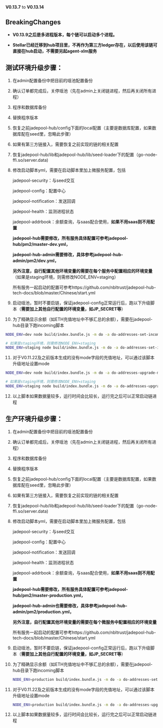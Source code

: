 **V0.13.7** to **V0.13.14**

## **BreakingChanges**

- **V0.13.9之后是多进程版本，每个链可以启动多个进程。**

- **Stellar已经迁移到hub项目里，不再作为第三方ledger存在，以后使用该链可直接在hub启动，不需要另起agent-xlm服务**

  

## 测试环境升级步骤：

1. 在admin配置备份中把目前的瑶池配置备份

2. 确认订单都完成后，关停瑶池（先在admin上关闭链进程，然后再关闭所有进程）

3. 程序和数据库备份

4. 替换程序版本

5. 恢复之前jadepool-hub/config下面的local配置（主要是数据库配置，如果数据库配在seed里，忽略此步骤）

6. 如果有第三方链接入，需要恢复之前实现的链的相关配置

7. 恢复jadepool-hub/lib和jadepool-hub/lib/seed-loader下的配置（go-node-ffi.so/server.data) 

8. 修改启动脚本yml，需要在启动脚本里加上微服务配置，包括

   jadepool-security：与seed交互

   jadepool-config：配置中心

   jadepool-notification：发送回调

   jadepool-health：监测进程状态

   jadepool-addrbook：余额查询，与saas配合使用，**如果不用saas则不用配置**

   **jadepool-hub需要修改，所有服务具体配置可参考jadepool-hub/pm2/master-dev.yml，**

   **jadepool-hub-admin需要修改，具体参考jadepool-hub-admin/pm2/dev.yml，**

   **另外注意，自行配置其他环境变量的需要在每个服务中配置相应的环境变量**（如果是staging环境，则需修改NODE_ENV=staging）
   
   所有服务一起启动的配置可参考https://github.com/nbltrust/jadepool-hub-tech-docs/blob/master/Chinese/start.yml

9. 启动瑶池，暂时不要启链，保证jadepool-config正常运行后，跑以下升级脚本（**需要加上其他自行配置的环境变量，如JP_SECRET等**）

10. 为了精确显示余额（如ETH充值地址中不够汇总的余额），需要在jadepool-hub目录下跑incoming脚本

  ```bash
  NODE_ENV=dev node build/index.bundle.js -m do -a do-addresses-set-incoming
  
  # 如果是staging环境，则需修改NODE_ENV=staging
  NODE_ENV=staging node build/index.bundle.js -m do -a do-addresses-set-incoming
  ```

11. 对于V0.11.22及之前版本生成的没有mode字段的充值地址，可以通过该脚本升级地址设置mode

   ```bash
   NODE_ENV=dev node build/index.bundle.js -m do -a do-addresses-upgrade-mode
   
   # 如果是staging环境，则需修改NODE_ENV=staging
   NODE_ENV=staging node build/index.bundle.js -m do -a do-addresses-upgrade-mode
   ```

12. 以上脚本如果数据量较多，运行时间会比较长，运行完之后可以正常启动链进程



## 生产环境升级步骤：

1. 在admin配置备份中把目前的瑶池配置备份

2. 确认订单都完成后，关停瑶池（先在admin上关闭链进程，然后再关闭所有进程）

3. 程序和数据库备份

4. 替换程序版本

5. 恢复之前jadepool-hub/config下面的local配置（主要是数据库配置，如果数据库配在seed里，忽略此步骤）

6. 如果有第三方链接入，需要恢复之前实现的链的相关配置

7. 恢复jadepool-hub/lib和jadepool-hub/lib/seed-loader下的配置（go-node-ffi.so/server.data) 

8. 修改启动脚本yml，需要在启动脚本里加上微服务配置，包括

   jadepool-security：与seed交互

   jadepool-config：配置中心

   jadepool-notification：发送回调

   jadepool-health：监测进程状态

   jadepool-addrbook：余额查询，与saas配合使用，**如果不用saas则不用配置**

   **jadepool-hub需要修改，所有服务具体配置可参考jadepool-hub/pm2/master-production.yml，**

   **jadepool-hub-admin也需要修改，具体参考jadepool-hub-admin/pm2/production.yml，**

   **另外注意，自行配置其他环境变量的需要在每个微服务中配置相应的环境变量**
   
   所有服务一起启动的配置可参考https://github.com/nbltrust/jadepool-hub-tech-docs/blob/master/Chinese/start.yml

9. 启动瑶池，暂时不要启链，保证jadepool-config正常运行后，跑以下升级脚本（**需要加上其他自行配置的环境变量，如JP_SECRET等**）


9. 为了精确显示余额（如ETH充值地址中不够汇总的余额），需要在jadepool-hub目录下跑incoming脚本

   ```bash
   NODE_ENV=production build/index.bundle.js -m do -a do-addresses-set-incoming
   ```

9. 对于V0.11.22及之前版本生成的没有mode字段的充值地址，可以通过该脚本升级地址设置mode

   ```bash
   NODE_ENV=production build/index.bundle.js -m do -a do-addresses-upgrade-mode
   ```

11. 以上脚本如果数据量较多，运行时间会比较长，运行完之后可以正常启动链进程
